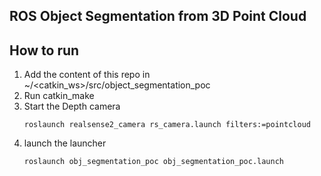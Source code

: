 ## ROS Object Segmentation from 3D Point Cloud

## How to run
1. Add the content of this repo in ~/<catkin_ws>/src/object_segmentation_poc
2. Run catkin_make
3. Start the Depth camera
   ```
   roslaunch realsense2_camera rs_camera.launch filters:=pointcloud 
   ```
5. launch the launcher
    ```
    roslaunch obj_segmentation_poc obj_segmentation_poc.launch
    ```
